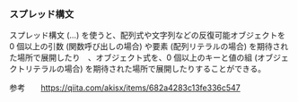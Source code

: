 ### スプレッド構文
スプレッド構文 (...) を使うと、配列式や文字列などの反復可能オブジェクトを　0 個以上の引数 (関数呼び出しの場合) や要素 (配列リテラルの場合) を期待された場所で展開したり　、オブジェクト式を、0 個以上のキーと値の組 (オブジェクトリテラルの場合) を期待された場所で展開したりすることができる。　　

参考　　https://qiita.com/akisx/items/682a4283c13fe336c547
